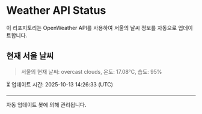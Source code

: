 
# Weather API Status

이 리포지토리는 OpenWeather API를 사용하여 서울의 날씨 정보를 자동으로 업데이트합니다.

## 현재 서울 날씨
> 서울의 현재 날씨: overcast clouds, 온도: 17.08°C, 습도: 95%

⏳ 업데이트 시간: 2025-10-13 14:26:33 (UTC)

---
자동 업데이트 봇에 의해 관리됩니다.
